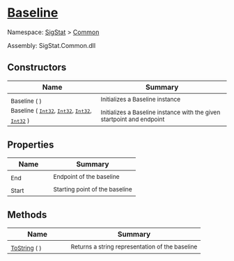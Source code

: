 # [Baseline](./Baseline.md)

Namespace: [SigStat]() > [Common](./README.md)

Assembly: SigStat.Common.dll


## Constructors

| Name | Summary | 
| --- | --- | 
| <sub>Baseline (  )</sub><em>&nbsp;&nbsp;&nbsp;&nbsp;&nbsp;&nbsp;&nbsp;&nbsp;&nbsp;&nbsp;&nbsp;&nbsp;</em>| <sub>Initializes a Baseline instance</sub>| <br>
| <sub>Baseline ( [`Int32`](https://docs.microsoft.com/en-us/dotnet/api/System.Int32), [`Int32`](https://docs.microsoft.com/en-us/dotnet/api/System.Int32), [`Int32`](https://docs.microsoft.com/en-us/dotnet/api/System.Int32), [`Int32`](https://docs.microsoft.com/en-us/dotnet/api/System.Int32) )</sub><em>&nbsp;&nbsp;&nbsp;&nbsp;&nbsp;&nbsp;&nbsp;&nbsp;&nbsp;&nbsp;&nbsp;&nbsp;</em>| <sub>Initializes a Baseline instance with the given startpoint and endpoint</sub>| <br>


## Properties

| Name | Summary | 
| --- | --- | 
| <sub>End</sub><em>&nbsp;&nbsp;&nbsp;&nbsp;&nbsp;&nbsp;&nbsp;&nbsp;&nbsp;&nbsp;&nbsp;&nbsp;</em>| <sub>Endpoint of the baseline</sub>| <br>
| <sub>Start</sub><em>&nbsp;&nbsp;&nbsp;&nbsp;&nbsp;&nbsp;&nbsp;&nbsp;&nbsp;&nbsp;&nbsp;&nbsp;</em>| <sub>Starting point of the baseline</sub>| <br>


## Methods

| Name | Summary | 
| --- | --- | 
| <sub>[ToString](./Methods/Baseline-100663334.md) (  )</sub><em>&nbsp;&nbsp;&nbsp;&nbsp;&nbsp;&nbsp;&nbsp;&nbsp;&nbsp;&nbsp;&nbsp;&nbsp;</em>| <sub>Returns a string representation of the baseline</sub>| <br>



